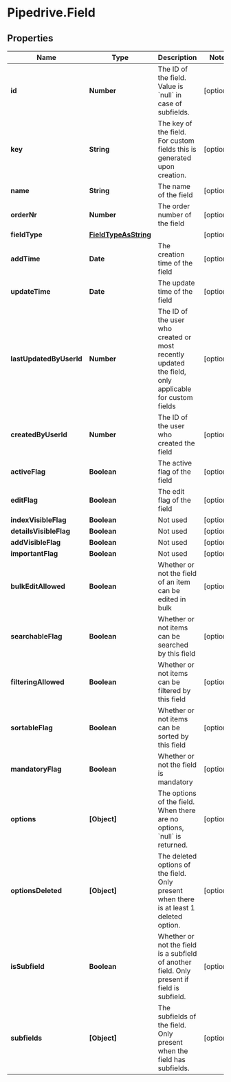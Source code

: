 # Pipedrive.Field

## Properties

Name | Type | Description | Notes
------------ | ------------- | ------------- | -------------
**id** | **Number** | The ID of the field. Value is &#x60;null&#x60; in case of subfields. | [optional] 
**key** | **String** | The key of the field. For custom fields this is generated upon creation. | [optional] 
**name** | **String** | The name of the field | [optional] 
**orderNr** | **Number** | The order number of the field | [optional] 
**fieldType** | [**FieldTypeAsString**](FieldTypeAsString.md) |  | [optional] 
**addTime** | **Date** | The creation time of the field | [optional] 
**updateTime** | **Date** | The update time of the field | [optional] 
**lastUpdatedByUserId** | **Number** | The ID of the user who created or most recently updated the field, only applicable for custom fields | [optional] 
**createdByUserId** | **Number** | The ID of the user who created the field | [optional] 
**activeFlag** | **Boolean** | The active flag of the field | [optional] 
**editFlag** | **Boolean** | The edit flag of the field | [optional] 
**indexVisibleFlag** | **Boolean** | Not used | [optional] 
**detailsVisibleFlag** | **Boolean** | Not used | [optional] 
**addVisibleFlag** | **Boolean** | Not used | [optional] 
**importantFlag** | **Boolean** | Not used | [optional] 
**bulkEditAllowed** | **Boolean** | Whether or not the field of an item can be edited in bulk | [optional] 
**searchableFlag** | **Boolean** | Whether or not items can be searched by this field | [optional] 
**filteringAllowed** | **Boolean** | Whether or not items can be filtered by this field | [optional] 
**sortableFlag** | **Boolean** | Whether or not items can be sorted by this field | [optional] 
**mandatoryFlag** | **Boolean** | Whether or not the field is mandatory | [optional] 
**options** | **[Object]** | The options of the field. When there are no options, &#x60;null&#x60; is returned. | [optional] 
**optionsDeleted** | **[Object]** | The deleted options of the field. Only present when there is at least 1 deleted option. | [optional] 
**isSubfield** | **Boolean** | Whether or not the field is a subfield of another field. Only present if field is subfield. | [optional] 
**subfields** | **[Object]** | The subfields of the field. Only present when the field has subfields. | [optional] 


